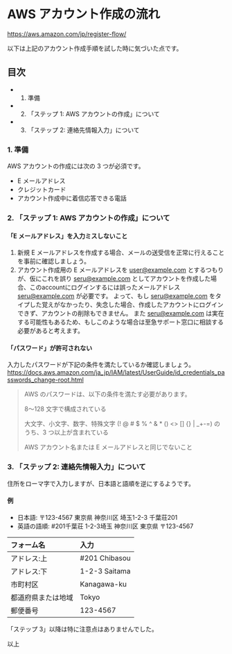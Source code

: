 # AWS アカウント作成の流れ
https://aws.amazon.com/jp/register-flow/

以下は上記のアカウント作成手順を試した時に気づいた点です。


## 目次
- 1. 準備
- 2. 「ステップ 1: AWS アカウントの作成」について
- 3. 「ステップ 2: 連絡先情報入力」について


### 1. 準備

AWS アカウントの作成には次の 3 つが必須です。
- E メールアドレス
- クレジットカード
- アカウント作成中に着信応答できる電話


### 2. 「ステップ 1: AWS アカウントの作成」について

#### 「E メールアドレス」を入力ミスしないこと
1. 新規 E メールアドレスを作成する場合、メールの送受信を正常に行えることを事前に確認しましょう。
2. アカウント作成用の E メールアドレスを user@example.com とするつもりが、仮にこれを誤り seru@example.com としてアカウントを作成した場合、このaccountにログインするには誤ったメールアドレス seru@example.com が必要です。
よって、もし seru@example.com をタイプした覚えがなかったり、失念した場合、作成したアカウントにログインできず、アカウントの削除もできません。
また seru@example.com は実在する可能性もあるため、もしこのような場合は至急サポート窓口に相談する必要があると考えます。


#### 「パスワード」が許可されない

入力したパスワードが下記の条件を満たしているか確認しましょう。
https://docs.aws.amazon.com/ja_jp/IAM/latest/UserGuide/id_credentials_passwords_change-root.html

> AWS のパスワードは、以下の条件を満たす必要があります。
>
> 8～128 文字で構成されている
> 
> 大文字、小文字、数字、特殊文字 (! @ # $ % ^ & * () <> [] {} | _+-=) のうち、3 つ以上が含まれている
> 
> AWS アカウント名または E メールアドレスと同じでないこと


### 3. 「ステップ 2: 連絡先情報入力」について

住所をローマ字で入力しますが、日本語と語順を逆にするようです。

#### 例
- 日本語: 〒123-4567 東京県 神奈川区 埼玉1-2-3 千葉荘201
- 英語の語順: #201千葉荘 1-2-3埼玉 神奈川区 東京県 〒123-4567

|フォーム名|入力|
|:---|:---|
|アドレス:上       | #201 Chibasou |
|アドレス:下       | 1-2-3 Saitama |
|市町村区          | Kanagawa-ku |
|都道府県または地域 | Tokyo |
|郵便番号          | 123-4567 |

「ステップ 3」以降は特に注意点はありませんでした。

以上